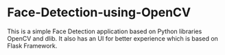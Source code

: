 # Face-Detection-using-OpenCV
This is a simple Face Detection application based on Python libraries OpenCV and dlib. It also has an UI for better experience which is based on Flask Framework.
